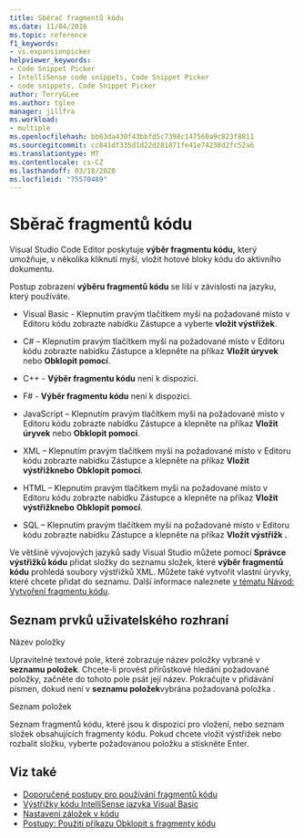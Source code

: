 ```yaml
---
title: Sběrač fragmentů kódu
ms.date: 11/04/2016
ms.topic: reference
f1_keywords:
- vs.expansionpicker
helpviewer_keywords:
- Code Snippet Picker
- IntelliSense code snippets, Code Snippet Picker
- code snippets, Code Snippet Picker
author: TerryGLee
ms.author: tglee
manager: jillfra
ms.workload:
- multiple
ms.openlocfilehash: bb03da430f43bbfd5c7398c147560a9c823f8811
ms.sourcegitcommit: cc841df335d1d22d281871fe41e74238d2fc52a6
ms.translationtype: MT
ms.contentlocale: cs-CZ
ms.lasthandoff: 03/18/2020
ms.locfileid: "75570489"
---
```

# <a name="code-snippet-picker"></a>Sběrač fragmentů kódu

Visual Studio Code Editor poskytuje **výběr fragmentu kódu,** který umožňuje, v několika kliknutí myší, vložit hotové bloky kódu do aktivního dokumentu.

Postup zobrazení **výběru fragmentů kódu** se liší v závislosti na jazyku, který používáte.

- Visual Basic - Klepnutím pravým tlačítkem myši na požadované místo v Editoru kódu zobrazte nabídku Zástupce a vyberte **vložit výstřižek**.

- C# – Klepnutím pravým tlačítkem myši na požadované místo v Editoru kódu zobrazte nabídku Zástupce a klepněte na příkaz **Vložit úryvek** nebo **Obklopit pomocí**.

- C++ - **Výběr fragmentu kódu** není k dispozici.

- F# - **Výběr fragmentu kódu** není k dispozici.

- JavaScript – Klepnutím pravým tlačítkem myši na požadované místo v Editoru kódu zobrazte nabídku Zástupce a klepněte na příkaz **Vložit úryvek** nebo **Obklopit pomocí**.

- XML – Klepnutím pravým tlačítkem myši na požadované místo v Editoru kódu zobrazte nabídku Zástupce a klepněte na příkaz **Vložit výstřižknebo** **Obklopit pomocí**.

- HTML – Klepnutím pravým tlačítkem myši na požadované místo v Editoru kódu zobrazte nabídku Zástupce a klepněte na příkaz **Vložit výstřižknebo** **Obklopit pomocí**.

- SQL – Klepnutím pravým tlačítkem myši na požadované místo v Editoru kódu zobrazte nabídku Zástupce a klepněte na příkaz **Vložit výstřižk .**

Ve většině vývojových jazyků sady Visual Studio můžete pomocí **Správce výstřižků kódu** přidat složky do seznamu složek, které **výběr fragmentů kódu** prohledá soubory výstřižků XML. Můžete také vytvořit vlastní úryvky, které chcete přidat do seznamu. Další informace naleznete [v tématu Návod: Vytvoření fragmentu kódu](../../ide/walkthrough-creating-a-code-snippet.md).

## <a name="uielement-list"></a>Seznam prvků uživatelského rozhraní

Název položky

Upravitelné textové pole, které zobrazuje název položky vybrané v **seznamu položek**. Chcete-li provést přírůstkové hledání požadované položky, začněte do tohoto pole psát její název. Pokračujte v přidávání písmen, dokud není v **seznamu položek**vybrána požadovaná položka .

Seznam položek

Seznam fragmentů kódu, které jsou k dispozici pro vložení, nebo seznam složek obsahujících fragmenty kódu. Pokud chcete vložit výstřižek nebo rozbalit složku, vyberte požadovanou položku a stiskněte Enter.

## <a name="see-also"></a>Viz také

- [Doporučené postupy pro používání fragmentů kódu](../../ide/best-practices-for-using-code-snippets.md)
- [Výstřižky kódu IntelliSense jazyka Visual Basic](/dotnet/visual-basic/developing-apps/using-ide/intellisense-code-snippets)
- [Nastavení záložek v kódu](../../ide/setting-bookmarks-in-code.md)
- [Postupy: Použití příkazu Obklopit s fragmenty kódu](../../ide/how-to-use-surround-with-code-snippets.md)
